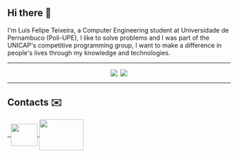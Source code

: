 ## Hi there 👋
I'm Luis Felipe Teixeira, a Computer Engineering student at Universidade de Pernambuco (Poli-UPE), I like to solve problems and I was part of the UNICAP's competitive programming group, I want to make a difference in people's lives through my knowledge and technologies.


----
<div align="left" style="display: flex; justify-content: center; gap: 6px;">
  <img src="https://github-readme-stats.vercel.app/api/top-langs/?username=luisfteixeira11&hide_progress=true" />
  <img src="https://github-readme-stats.vercel.app/api?username=luisfteixeira11&hide=contribs,issues" />
</div>

----

## Contacts ✉️

<a href="https://www.linkedin.com/in/luis-felipe-teixeira-0718182a6">
  <img src="https://cdn.jsdelivr.net/gh/devicons/devicon@latest/icons/linkedin/linkedin-original.svg" align="center" height="50" width="60">
</a>
<a href="mailto:luisfteixeira117@gmail.com?subject=Contato%21&body=Oi%20Luis%21%20Gostaria%20de%20entrar%20em%20contato.">
    <img src="https://img.shields.io/badge/Gmail-D14836?style=for-the-badge&logo=gmail&logoColor=white" align="center" height="70" width="100">
</a>
